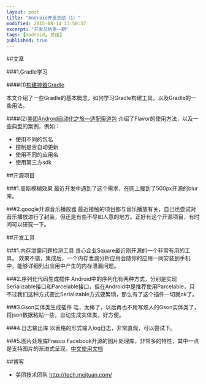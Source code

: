 ```yaml
---
layout: post
title: "Android开发总结（1）"
modified: 2015-08-14 13:50:37
excerpt: "开发总结第一期"
tags: [android, 总结]
published: true
---
```


##文章

###1.Gradle学习

####(1)[构建神器Gradle](http://jiajixin.cn/2015/08/07/gradle-android/)

本文介绍了一些Gradle的基本概念，如何学习Gradle构建工具，以及Gradle的一些用法。

####(2)[美团Android自动化之旅—适配渠道包](http://tech.meituan.com/mt-apk-adaptation.html)
介绍了Flavor的使用方法，以及一些典型的案例，例如：

- 使用不同的包名
- 控制是否自动更新
- 使用不同的应用名
- 使用第三方sdk

##开源项目

###1.高斯模糊效果
最近开发中遇到了这个需求，在网上搜到了500px开源的blur库。

<div class="github-widget" data-repo="500px/500px-android-blur"></div>


###2.google开源音乐播放器
最近接触的项目都与音乐播放有关，自己也尝试对音乐播放进行了封装，但还是有些不尽如人意的地方。正好有这个开源项目，有时间可以研究一下。

<div class="github-widget" data-repo="googlesamples/android-UniversalMusicPlayer"></div>

##开发工具

###1.内存泄露问题检测工具
良心企业Square最近刚开源的一个非常有用的工具。
效果不错，集成后，一个内存泄漏分析应用会随你的应用一同安装到手机中，能够详细列出应用中产生的内存泄漏问题。

<div class="github-widget" data-repo="square/leakcanary"></div>

###2.序列化代码生成插件 
Android中的序列化有两种方式，分别是实现Serializable接口和Parcelable接口，但在Android中是推荐使用Parcelable，只不过我们这种方式要比Serializable方式要繁琐，那么有了这个插件一切就ok了。

<div class="github-widget" data-repo="mcharmas/android-parcelable-intellij-plugin"></div>

###3.Gson实体类生成插件
哇，太棒了，以后再也不用写烦人的Gson实体类了，将json数据粘贴一些，自动生成实体类，好方便。

<div class="github-widget" data-repo="zzz40500/GsonFormat"></div>

###4.日志输出库
以表格的形式输入log日志，非常直观，可以尝试下。

<div class="github-widget" data-repo="orhanobut/logger"></div>

###5.图片处理库Fresco
Facebook开源的图片处理库，非常多的特性，其中一点是支持图片的渐进式呈现。[中文使用文档](http://fresco-cn.org/)

##博客

- 美团技术团队 http://tech.meituan.com/


